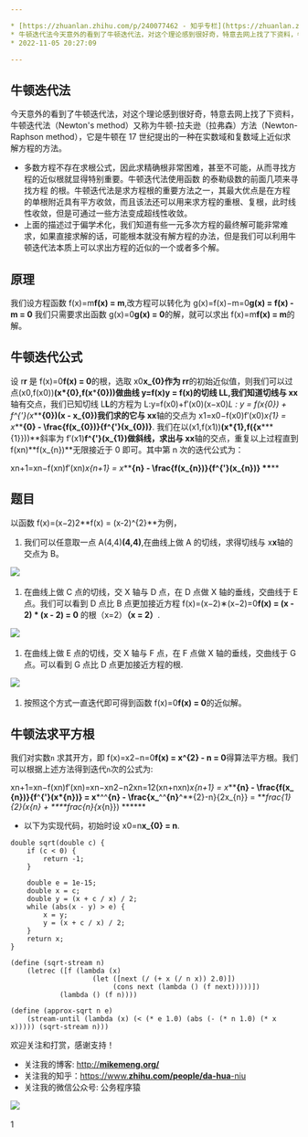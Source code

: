 ```yaml
---

* [https://zhuanlan.zhihu.com/p/240077462 - 知乎专栏](https://zhuanlan.zhihu.com/p/240077462)
* 牛顿迭代法今天意外的看到了牛顿迭代法，对这个理论感到很好奇，特意去网上找了下资料，牛顿迭代法（Newton's method）又称为牛顿-拉夫逊（拉弗森）方法（Newton-Raphson method），它是牛顿在17世纪提出的一…
* 2022-11-05 20:27:09

---
```


## **牛顿迭代法**

今天意外的看到了牛顿迭代法，对这个理论感到很好奇，特意去网上找了下资料，牛顿迭代法（Newton's method）又称为牛顿-拉夫逊（拉弗森）方法（Newton-Raphson method），它是牛顿在 17 世纪提出的一种在实数域和复数域上近似求解方程的方法。

-   多数方程不存在求根公式，因此求精确根非常困难，甚至不可能，从而寻找方程的近似根就显得特别重要。牛顿迭代法使用函数 的泰勒级数的前面几项来寻找方程 的根。牛顿迭代法是求方程根的重要方法之一，其最大优点是在方程 的单根附近具有平方收敛，而且该法还可以用来求方程的重根、复根，此时线性收敛，但是可通过一些方法变成超线性收敛。
-   上面的描述过于偏学术化，我们知道有些一元多次方程的最终解可能非常难求，如果直接求解的话，可能根本就没有解方程的办法，但是我们可以利用牛顿迭代法本质上可以求出方程的近似的一个或者多个解。

## **原理**

我们设方程函数 f(x)=m**f(x) = m**,改方程可以转化为 g(x)=f(x)−m=0**g(x) = f(x) - m = 0** 我们只需要求出函数 g(x)=0**g(x) = 0**的解，就可以求出 f(x)=m**f(x) = m**的解。

## **牛顿迭代公式**

设 r**r** 是 f(x)=0**f(x) = 0**的根，选取 x0**x\_{0}**作为 r**r**的初始近似值，则我们可以过点(x0,f(x0))**(x*{0},f(x***​**{0}))**做曲线 y=f(x)**y = f(x)**的切线 L**L**,我们知道切线与 x**x**轴有交点，我们已知切线 L**L**的方程为 L:y=f(x0)+f′(x0)(x−x0)**L : y = f(x*{0}) + f^{'}(x***​**{0})(x - x\_{0})**我们求的它与 x**x**轴的交点为 x1=x0−f(x0)f′(x0)**x*{1} = x***​**{0} - \frac{f(x\_**​**{0})}{f^{'}(x\_{0})}**. 我们在以(x1,f(x1))**(x*{1},f({x***​**{1}}))**斜率为 f′(x1)**f^{'}(x\_{1})**做斜线，求出与 x**x**轴的交点，重复以上过程直到 f(xn)**f(x\_{n})**无限接近于 0 即可。其中第 n 次的迭代公式为：

xn+1=xn−f(xn)f′(xn)**x*{n+1} = x***​**{n} - \frac{f(x\_**​**{n})}{f^{'}(x\_{n})} \*\*​**\*\*

## **题目**

以函数 f(x)=(x−2)2**f(x) = (x-2)^{2}**为例，

1. 我们可以任意取一点 A(4,4)**(4,4)**,在曲线上做 A 的切线，求得切线与 x**x**轴的交点为 B。

![](assets/v2-58d311ca11ebfbc07cabb4b5ebb18d91_b-20221105202709-uaypyck.jpg)​

1. 在曲线上做 C 点的切线，交 X 轴与 D 点，在 D 点做 X 轴的垂线，交曲线于 E 点。我们可以看到 D 点比 B 点更加接近方程 f(x)=(x−2)∗(x−2)=0**f(x) = (x - 2) \* (x - 2) = 0** 的根（x=2）**（x = 2）**.

![](assets/v2-6ca2f9fe76d6194e10a455175600a17d_b-20221105202709-22en6td.jpg)​

1. 在曲线上做 E 点的切线，交 X 轴与 F 点，在 F 点做 X 轴的垂线，交曲线于 G 点。可以看到 G 点比 D 点更加接近方程的根.

![](assets/v2-0953fb68d519c576ff942abcb1f474a7_b-20221105202709-nya478l.jpg)​

1. 按照这个方式一直迭代即可得到函数 f(x)=0**f(x) = 0**的近似解。

## **牛顿法求平方根**

我们对实数`n`​ 求其开方，即 f(x)=x2−n=0**f(x) = x^{2} - n = 0**得算法平方根。我们可以根据上述方法得到迭代`n`​ 次的公式为:

xn+1=xn−f(xn)f′(xn)=xn−xn2−n2xn=12(xn+nxn)**x*{n+1} = x***​**{n} - \frac{f(x\_**​**{n})}{f**​^**{'}(x*{n})} = x***^​^**{n} - \frac{x\_**^​^**{n}**^​**{2}-n}{2x\_{n}} = \*\*​**frac{1}{2}(x*{n} + \*\*​\*\*frac{n}{x*{n}}) \*\*​\*\*\*\*

-   以下为实现代码，初始时设 x0=n**x\_{0} = n**.

```text
double sqrt(double c) {
    if (c < 0) {
        return -1;
    }

    double e = 1e-15;
    double x = c;
    double y = (x + c / x) / 2;
    while (abs(x - y) > e) {
        x = y;
        y = (x + c / x) / 2;
    }
    return x;
}

(define (sqrt-stream n)
    (letrec ([f (lambda (x)
                    (let ([next (/ (+ x (/ n x)) 2.0)])
                         (cons next (lambda () (f next)))))])
            (lambda () (f n))))

(define (approx-sqrt n e)
    (stream-until (lambda (x) (< (* e 1.0) (abs (- (* n 1.0) (* x x))))) (sqrt-stream n)))
```

欢迎关注和打赏，感谢支持！

-   关注我的博客: [http://](https://link.zhihu.com/?target=http%3A//mikemeng.org/)​**[mikemeng.org/](https://link.zhihu.com/?target=http%3A//mikemeng.org/)**
-   关注我的知乎：[https://www.](https://www.zhihu.com/people/da-hua-niu)​**[zhihu.com/people/da-hua](https://www.zhihu.com/people/da-hua-niu)**​[-niu](https://www.zhihu.com/people/da-hua-niu)
-   关注我的微信公众号: 公务程序猿

![](assets/v2-c55e5106cad4dc1c51adbc840d588681_b-20221105202709-sa7zaws.jpg)​

1
